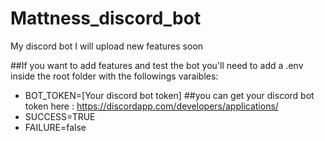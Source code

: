 # Mattness_discord_bot
My discord bot
I will upload new features soon

##If you want to add features and test the bot you'll need to add a .env inside the root folder with the followings varaibles:
* BOT_TOKEN=[Your discord bot token] ##you can get your discord bot token here : https://discordapp.com/developers/applications/
* SUCCESS=TRUE
* FAILURE=false
